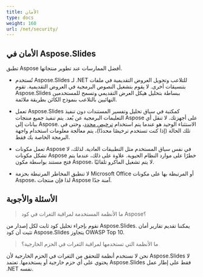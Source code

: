 ```yaml
---
title: الأمان
type: docs
weight: 160
url: /net/security/
---
```


## **الأمان في Aspose.Slides**

تطبق Aspose أفضل الممارسات عند تطوير منتجاتها.

* تُستخدم Aspose.Slides لـ .NET للتلاعب وتحويل العروض التقديمية في ملفات بتنسيقات أخرى. لا يقوم بتشغيل النصوص البرمجية في العروض التقديمية. تقوم Aspose.Slides ببساطة بتحليل هيكل العرض التقديمي وتسمح للمستخدمين النهائيين بالتلاعب بنموذج الكائن بطريقة ملائمة.
* تعمل Aspose.Slides كمكتبة في سياق تحليل وتفسير المستندات دون تنفيذ التعليمات البرمجية عن بُعد. يتم تنفيذ جميع منتجات Aspose على أجهزتك. لا تنقل أي بيانات إلى Aspose. الاستثناء الوحيد هو عندما يتم استخدام [ترخيص محدد](https://purchase.aspose.com/faqs/licensing/metered)، وحتى في تلك الحالة (إذا كنت تستخدم ترخيصًا محددًا)، يتم معالجة معلومات استخدام واجهة البرمجة الخاصة بك فقط.

* تعمل مكونات Aspose في نفس سياق المستخدم مثل التطبيقات العادية. لذلك، لا تشكل مكونات Aspose خطرًا على موارد النظام الحيوية. علاوة على ذلك، عندما يتم فتح مستند بواسطة مكون Aspose، لا يتم تشغيل الماكرو تلقائيًا.

* لا تنطبق المخاطر المرتبطة بحزمة Microsoft Office أو المرتبطة بها على مكونات Aspose، لذا فإن منتجات Aspose آمنة جدًا.

## الأسئلة والأجوبة

> ما الأنظمة المستخدمة لمراقبة الثغرات في كود Aspose؟

نقوم بإجراء تحليل كود ثابت لكل إصدار من Aspose.Slides. يمكننا تقديم تقارير أمان تثبت أن كود Aspose.Slides يتجاوز OWASP Top 10.

> ما الأنظمة التي تستخدمها لمراقبة الثغرات في الحزم الخارجية؟

نحن لا نستخدم أنظمة للتحقق من الثغرات في الحزم الخارجية لأن Aspose.Slides لا يحتوي على أي حزم خارجية أو يستخدمها. تعتمد Aspose.Slides فقط على إطار عمل .NET نفسه.